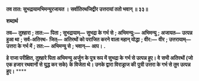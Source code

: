 **तव तात: सुभद्रायामभिमन्युरजायत ।** **सर्वातिरथजिद्वीर उत्तरायां ततो भवान् ॥ ३३॥** 

**शब्दार्थ** 

**तव—** **तुश्हारा** **; तात:—** **पिता** **; सुभद्रायाम्—** **सुभद्रा के गर्भ से** **; अभिमन्यु:—** **अभिमन्यु** **; अजायत—** **उत्पन्न हुआ था** **; सर्व-अतिरथ-** **जित्—** **अतिरथों को पराजित करने वाला महान् योद्धा** **; वीर:—** **वीर** **; उत्तरायाम्—** **उत्तरा के गर्भ में** **; तत:—** **अभिमन्यु से** **; भवान्—** **आप।** **.** 

**हे राजा परीक्षित, तुश्हारे पिता अभिमन्यु अर्जुन के पुत्र रूप में सुभद्रा के गर्भ से उत्पन्न हुए। वे** **सभी अतिरथों (जो एक हजार रथवानों से युद्ध कर सके) के विजेता थे। उनके द्वारा विराड्राज की** **पुत्री उत्तरा के गर्भ से तुम उत्पन्न हुए।** **** 